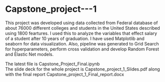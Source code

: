 # Capstone_project---1
This project was developed using data collected from Federal database of about 76000 different colleges and students in the United States described using 1800 feartures. I used this to analyze the variables that effect salary of a student after 10 years of  graduation. I have used Matplotlib and seaborn for data visualization. Also, pipeline was generated to Grid Search for hyperparameters, perform cross validation and develop Random Forest and Elastic Net models.  

The latest file is Capstone_Project_Final.ipynb    
The slide deck for the whole project is Capstone_project_1_Slides.pdf along with the final report Capstone_project_1_Final_report.docx      
 
  
